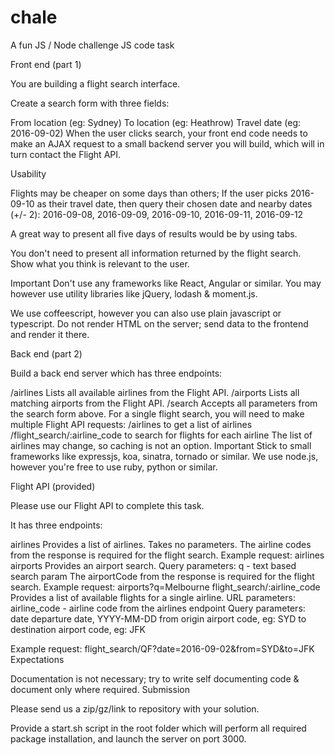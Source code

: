 #  chale
A fun JS / Node challenge
JS code task

Front end (part 1)

You are building a flight search interface.

Create a search form with three fields:

From location (eg: Sydney)
To location (eg: Heathrow)
Travel date (eg: 2016-09-02)
When the user clicks search, your front end code needs to make an AJAX request to a small backend server you will build, which will in turn contact the Flight API.

Usability

Flights may be cheaper on some days than others;
If the user picks 2016-09-10 as their travel date, then query their chosen date and nearby dates (+/- 2):
2016-09-08, 2016-09-09, 2016-09-10, 2016-09-11, 2016-09-12

A great way to present all five days of results would be by using tabs.

You don't need to present all information returned by the flight search.
Show what you think is relevant to the user.

Important
Don't use any frameworks like React, Angular or similar.
You may however use utility libraries like jQuery, lodash & moment.js.

We use coffeescript, however you can also use plain javascript or typescript.
Do not render HTML on the server; send data to the frontend and render it there.

Back end (part 2)

Build a back end server which has three endpoints:

/airlines
Lists all available airlines from the Flight API.
/airports
Lists all matching airports from the Flight API.
/search
Accepts all parameters from the search form above.
For a single flight search, you will need to make multiple Flight API requests:
/airlines to get a list of airlines
/flight_search/:airline_code to search for flights for each airline
The list of airlines may change, so caching is not an option.
Important
Stick to small frameworks like expressjs, koa, sinatra, tornado or similar.
We use node.js, however you're free to use ruby, python or similar.

Flight API (provided)

Please use our Flight API to complete this task.

It has three endpoints:

airlines
Provides a list of airlines. Takes no parameters. 
The airline codes from the response is required for the flight search. 
Example request: airlines
airports
Provides an airport search.
Query parameters:
q - text based search param
The airportCode from the response is required for the flight search. 
Example request: airports?q=Melbourne
flight_search/:airline_code
Provides a list of available flights for a single airline.
URL parameters:
airline_code - airline code from the airlines endpoint
Query parameters:
date departure date, YYYY-MM-DD
from origin airport code, eg: SYD
to destination airport code, eg: JFK

Example request: flight_search/QF?date=2016-09-02&from=SYD&to=JFK
Expectations

Documentation is not necessary; try to write self documenting code & document only where required.
Submission

Please send us a zip/gz/link to repository with your solution.

Provide a start.sh script in the root folder which will perform all required package installation, and launch the server on port 3000.
